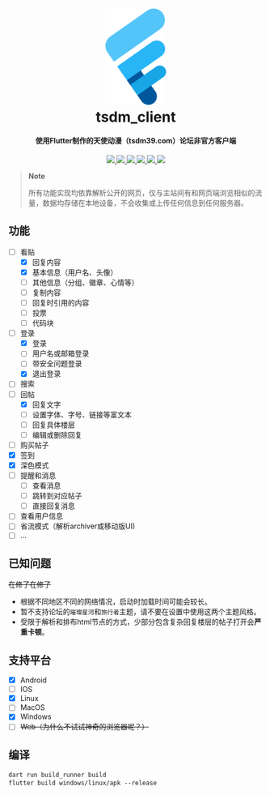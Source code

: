 <div align="center">
  <p>
    <h1>
      <a href="https://github.com/realth000/tsdm_client/">
        <img src="./assets/images/tsdm_client.svg" width="120px">
      </a>
      <br>
      tsdm_client
    </h1>
    <h4>使用Flutter制作的天使动漫（tsdm39.com）论坛非官方客户端</h4>
  </p>
  <p>
    <a href="https://github.com/realth000/tsdm_client/releases">
      <img src="https://img.shields.io/badge/-Android-19A6E6?logo=android&logoColor=f0f0f0">
    </a>
    <a href="https://github.com/realth000/tsdm_client/releases">
      <img src="https://img.shields.io/badge/-Linux-19A6E6?&logo=Linux&logoColor=f0f0f0">
    </a>
    <a href="https://github.com/realth000/tsdm_client/releases">
      <img src="https://img.shields.io/badge/-Windows-19A6E6?&logo=Windows&logoColor=f0f0f0">
    </a>
    <a href="https://flutter.dev/">
      <img src="https://img.shields.io/badge/Flutter-3.13-19A6E6?logo=flutter">
    </a>
    <a href="https://github.com/realth000/tsdm_client/blob/master/LICENSE">
      <img src="https://img.shields.io/github/license/realth000/tsdm_client">
    </a>
    <a href="https://app.codacy.com/gh/realth000/tsdm_client/dashboard?utm_source=gh&utm_medium=referral&utm_content=&utm_campaign=Badge_grade">
      <img src="https://app.codacy.com/project/badge/Grade/cb1ee2e43746487798ced62cf0aee24b">
    </a>
  </p>
</div>

> **Note**
>
> 所有功能实现均依靠解析公开的网页，仅与主站间有和网页端浏览相似的流量，数据均存储在本地设备，不会收集或上传任何信息到任何服务器。

## 功能

* [ ] 看贴
    * [x] 回复内容
    * [x] 基本信息（用户名、头像）
    * [ ] 其他信息（分组、徽章、心情等）
    * [ ] 复制内容
    * [ ] 回复时引用的内容
    * [ ] 投票
    * [ ] 代码块
* [ ] 登录
    * [x] 登录
    * [ ] 用户名或邮箱登录
    * [ ] 带安全问题登录
    * [x] 退出登录
* [ ] 搜索
* [ ] 回帖
    * [x] 回复文字
    * [ ] 设置字体、字号、链接等富文本
    * [ ] 回复具体楼层
    * [ ] 编辑或删除回复
* [ ] 购买帖子
* [x] 签到
* [x] 深色模式
* [ ] 提醒和消息
    * [ ] 查看消息
    * [ ] 跳转到对应帖子
    * [ ] 直接回复消息
* [ ] 查看用户信息
* [ ] 省流模式（解析archiver或移动版UI)
* [ ] ...

## 已知问题

~~在修了在修了~~

* 根据不同地区不同的网络情况，启动时加载时间可能会较长。
* 暂不支持论坛的`璀璨星河`和`旅行者`主题，请不要在设置中使用这两个主题风格。
* 受限于解析和排布html节点的方式，少部分包含复杂回复楼层的帖子打开会**严重卡顿**。

## 支持平台

* [x] Android
* [ ] IOS
* [x] Linux
* [ ] MacOS
* [x] Windows
* [ ] ~~Web（为什么不试试神奇的浏览器呢？）~~

## 编译

``` shell
dart run build_runner build
flutter build windows/linux/apk --release
```
